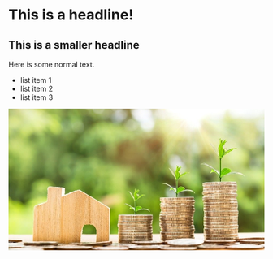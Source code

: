 # This is a headline!

## This is a smaller headline

Here is some normal text. 

* list item 1
* list item 2
* list item 3

![](investment2.jpg)
